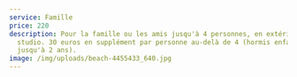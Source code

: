 ```yaml
---
service: Famille
price: 220
description: Pour la famille ou les amis jusqu'à 4 personnes, en extérieur ou en
  studio. 30 euros en supplément par personne au-delà de 4 (hormis enfant
  jusqu'à 2 ans).
image: /img/uploads/beach-4455433_640.jpg
---
```

